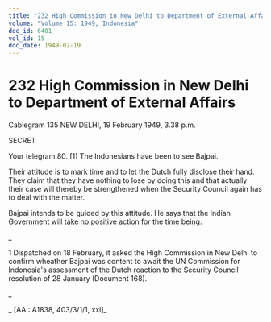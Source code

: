 ```yaml
---
title: "232 High Commission in New Delhi to Department of External Affairs"
volume: "Volume 15: 1949, Indonesia"
doc_id: 6401
vol_id: 15
doc_date: 1949-02-19
---
```


# 232 High Commission in New Delhi to Department of External Affairs

Cablegram 135 NEW DELHI, 19 February 1949, 3.38 p.m.

SECRET

Your telegram 80. [1] The Indonesians have been to see Bajpai.

Their attitude is to mark time and to let the Dutch fully disclose their hand. They claim that they have nothing to lose by doing this and that actually their case will thereby be strengthened when the Security Council again has to deal with the matter.

Bajpai intends to be guided by this attitude. He says that the Indian Government will take no positive action for the time being.

_

1 Dispatched on 18 February, it asked the High Commission in New Delhi to confirm wheather Bajpai was content to await the UN Commission for Indonesia's assessment of the Dutch reaction to the Security Council resolution of 28 January (Document 168).

_

_ [AA : A1838, 403/3/1/1, xxi]_

